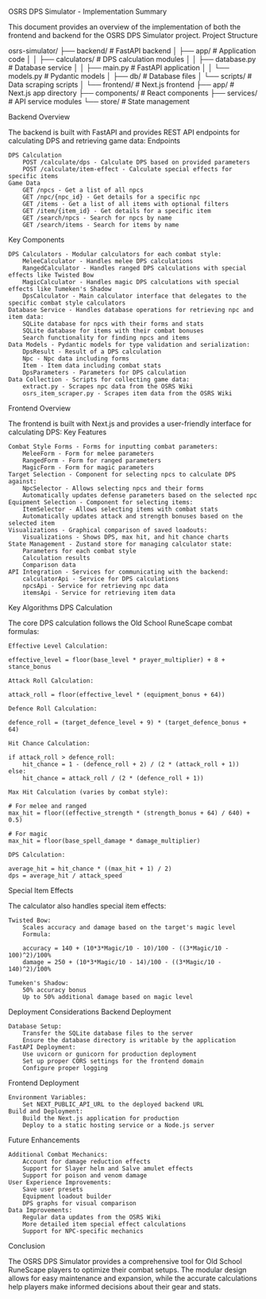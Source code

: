 OSRS DPS Simulator - Implementation Summary

This document provides an overview of the implementation of both the frontend and backend for the OSRS DPS Simulator project.
Project Structure

osrs-simulator/
├── backend/               # FastAPI backend
│   ├── app/              # Application code
│   │   ├── calculators/  # DPS calculation modules
│   │   ├── database.py   # Database service
│   │   ├── main.py       # FastAPI application
│   │   └── models.py     # Pydantic models
│   ├── db/               # Database files
│   └── scripts/          # Data scraping scripts
│
└── frontend/             # Next.js frontend
    ├── app/              # Next.js app directory
    ├── components/       # React components
    ├── services/         # API service modules
    └── store/            # State management

Backend Overview

The backend is built with FastAPI and provides REST API endpoints for calculating DPS and retrieving game data:
Endpoints

    DPS Calculation
        POST /calculate/dps - Calculate DPS based on provided parameters
        POST /calculate/item-effect - Calculate special effects for specific items
    Game Data
        GET /npcs - Get a list of all npcs
        GET /npc/{npc_id} - Get details for a specific npc
        GET /items - Get a list of all items with optional filters
        GET /item/{item_id} - Get details for a specific item
        GET /search/npcs - Search for npcs by name
        GET /search/items - Search for items by name

Key Components

    DPS Calculators - Modular calculators for each combat style:
        MeleeCalculator - Handles melee DPS calculations
        RangedCalculator - Handles ranged DPS calculations with special effects like Twisted Bow
        MagicCalculator - Handles magic DPS calculations with special effects like Tumeken's Shadow
        DpsCalculator - Main calculator interface that delegates to the specific combat style calculators
    Database Service - Handles database operations for retrieving npc and item data:
        SQLite database for npcs with their forms and stats
        SQLite database for items with their combat bonuses
        Search functionality for finding npcs and items
    Data Models - Pydantic models for type validation and serialization:
        DpsResult - Result of a DPS calculation
        Npc - Npc data including forms
        Item - Item data including combat stats
        DpsParameters - Parameters for DPS calculation
    Data Collection - Scripts for collecting game data:
        extract.py - Scrapes npc data from the OSRS Wiki
        osrs_item_scraper.py - Scrapes item data from the OSRS Wiki

Frontend Overview

The frontend is built with Next.js and provides a user-friendly interface for calculating DPS:
Key Features

    Combat Style Forms - Forms for inputting combat parameters:
        MeleeForm - Form for melee parameters
        RangedForm - Form for ranged parameters
        MagicForm - Form for magic parameters
    Target Selection - Component for selecting npcs to calculate DPS against:
        NpcSelector - Allows selecting npcs and their forms
        Automatically updates defense parameters based on the selected npc
    Equipment Selection - Component for selecting items:
        ItemSelector - Allows selecting items with combat stats
        Automatically updates attack and strength bonuses based on the selected item
    Visualizations - Graphical comparison of saved loadouts:
        Visualizations - Shows DPS, max hit, and hit chance charts
    State Management - Zustand store for managing calculator state:
        Parameters for each combat style
        Calculation results
        Comparison data
    API Integration - Services for communicating with the backend:
        calculatorApi - Service for DPS calculations
        npcsApi - Service for retrieving npc data
        itemsApi - Service for retrieving item data

Key Algorithms
DPS Calculation

The core DPS calculation follows the Old School RuneScape combat formulas:

    Effective Level Calculation:

    effective_level = floor(base_level * prayer_multiplier) + 8 + stance_bonus

    Attack Roll Calculation:

    attack_roll = floor(effective_level * (equipment_bonus + 64))

    Defence Roll Calculation:

    defence_roll = (target_defence_level + 9) * (target_defence_bonus + 64)

    Hit Chance Calculation:

    if attack_roll > defence_roll:
        hit_chance = 1 - (defence_roll + 2) / (2 * (attack_roll + 1))
    else:
        hit_chance = attack_roll / (2 * (defence_roll + 1))

    Max Hit Calculation (varies by combat style):

    # For melee and ranged
    max_hit = floor((effective_strength * (strength_bonus + 64) / 640) + 0.5)

    # For magic
    max_hit = floor(base_spell_damage * damage_multiplier)

    DPS Calculation:

    average_hit = hit_chance * ((max_hit + 1) / 2)
    dps = average_hit / attack_speed

Special Item Effects

The calculator also handles special item effects:

    Twisted Bow:
        Scales accuracy and damage based on the target's magic level
        Formula:

        accuracy = 140 + (10*3*Magic/10 - 10)/100 - ((3*Magic/10 - 100)^2)/100%
        damage = 250 + (10*3*Magic/10 - 14)/100 - ((3*Magic/10 - 140)^2)/100%

    Tumeken's Shadow:
        50% accuracy bonus
        Up to 50% additional damage based on magic level

Deployment Considerations
Backend Deployment

    Database Setup:
        Transfer the SQLite database files to the server
        Ensure the database directory is writable by the application
    FastAPI Deployment:
        Use uvicorn or gunicorn for production deployment
        Set up proper CORS settings for the frontend domain
        Configure proper logging

Frontend Deployment

    Environment Variables:
        Set NEXT_PUBLIC_API_URL to the deployed backend URL
    Build and Deployment:
        Build the Next.js application for production
        Deploy to a static hosting service or a Node.js server

Future Enhancements

    Additional Combat Mechanics:
        Account for damage reduction effects
        Support for Slayer helm and Salve amulet effects
        Support for poison and venom damage
    User Experience Improvements:
        Save user presets
        Equipment loadout builder
        DPS graphs for visual comparison
    Data Improvements:
        Regular data updates from the OSRS Wiki
        More detailed item special effect calculations
        Support for NPC-specific mechanics

Conclusion

The OSRS DPS Simulator provides a comprehensive tool for Old School RuneScape players to optimize their combat setups. The modular design allows for easy maintenance and expansion, while the accurate calculations help players make informed decisions about their gear and stats.
